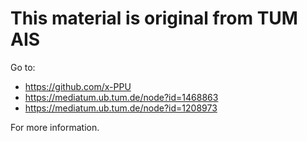# This material is original from TUM AIS
Go to:
- https://github.com/x-PPU
- https://mediatum.ub.tum.de/node?id=1468863
- https://mediatum.ub.tum.de/node?id=1208973  

For more information.
